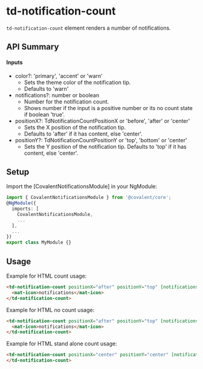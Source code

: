 # td-notification-count

`td-notification-count` element renders a number of notifications.

## API Summary

#### Inputs

+ color?: 'primary', 'accent' or 'warn'
  + Sets the theme color of the notification tip. 
  + Defaults to 'warn'
+ notifications?: number or boolean
  + Number for the notification count. 
  + Shows number if the input is a positive number or its no count state if boolean 'true'.
+ positionX?: TdNotificationCountPositionX or 'before', 'after' or 'center'
  + Sets the X position of the notification tip. 
  + Defaults to 'after' if it has content, else 'center'.
+ positionY?: TdNotificationCountPositionY or 'top', 'bottom' or 'center'
  + Sets the Y position of the notification tip. Defaults to 'top' if it has content, else 'center'.

## Setup

Import the [CovalentNotificationsModule] in your NgModule:

```typescript
import { CovalentNotificationsModule } from '@covalent/core';
@NgModule({
  imports: [
    CovalentNotificationsModule,
    ...
  ],
  ...
})
export class MyModule {}
```

## Usage

Example for HTML count usage:

```html
<td-notification-count positionX="after" positionY="top" [notifications]="1">
  <mat-icon>notifications</mat-icon>
</td-notification-count>
```

 Example for HTML no count usage:

```html
<td-notification-count positionX="after" positionY="top" [notifications]="true">
  <mat-icon>notifications</mat-icon>
</td-notification-count>
```

Example for HTML stand alone count usage:

```html
<td-notification-count positionX="center" positionY="center" [notifications]="1">
</td-notification-count>
```

